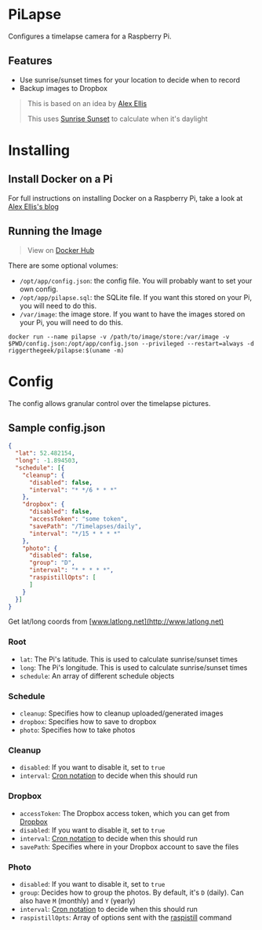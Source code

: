 # PiLapse

Configures a timelapse camera for a Raspberry Pi.

## Features

 - Use sunrise/sunset times for your location to decide when to record
 - Backup images to Dropbox

> This is based on an idea by [Alex Ellis](http://blog.alexellis.io/raspberry-pi-timelapse)
>
> This uses [Sunrise Sunset](http://sunrise-sunset.org/api) to calculate when it's daylight

# Installing

## Install Docker on a Pi

For full instructions on installing Docker on a Raspberry Pi, take a look at
[Alex Ellis's blog](http://blog.alexellis.io/getting-started-with-docker-on-raspberry-pi)

## Running the Image

> View on [Docker Hub](https://hub.docker.com/r/riggerthegeek/pilapse/)

There are some optional volumes:
 - `/opt/app/config.json`: the config file. You will probably want to set your own config.
 - `/opt/app/pilapse.sql`: the SQLite file. If you want this stored on your Pi, you will need to do this.
 - `/var/image`: the image store. If you want to have the images stored on your Pi, you will need to do this.


```
docker run --name pilapse -v /path/to/image/store:/var/image -v $PWD/config.json:/opt/app/config.json --privileged --restart=always -d riggerthegeek/pilapse:$(uname -m)
```

# Config

The config allows granular control over the timelapse pictures.

## Sample config.json

```json
{
  "lat": 52.482154,
  "long": -1.894503,
  "schedule": [{
    "cleanup": {
      "disabled": false,
      "interval": "* */6 * * *"
    },
    "dropbox": {
      "disabled": false,
      "accessToken": "some token",
      "savePath": "/Timelapses/daily",
      "interval": "*/15 * * * *"
    },
    "photo": {
      "disabled": false,
      "group": "D",
      "interval": "* * * * *",
      "raspistillOpts": [
      ]
    }
  }]
}
```

Get lat/long coords from [www.latlong.net](http://www.latlong.net)

### Root

- `lat`: The Pi's latitude. This is used to calculate sunrise/sunset times
- `long`: The Pi's longitude. This is used to calculate sunrise/sunset times
- `schedule`: An array of different schedule objects

### Schedule

- `cleanup`: Specifies how to cleanup uploaded/generated images
- `dropbox`: Specifies how to save to dropbox
- `photo`: Specifies how to take photos

### Cleanup

- `disabled`: If you want to disable it, set to `true`
- `interval`: [Cron notation](https://crontab.guru) to decide when this should run

### Dropbox

- `accessToken`: The Dropbox access token, which you can get from [Dropbox](https://www.dropbox.com/developers/apps)
- `disabled`: If you want to disable it, set to `true`
- `interval`: [Cron notation](https://crontab.guru) to decide when this should run
- `savePath`: Specifies where in your Dropbox account to save the files

### Photo

- `disabled`: If you want to disable it, set to `true`
- `group`: Decides how to group the photos. By default, it's `D` (daily). Can also have `M` (monthly) and `Y` (yearly)
- `interval`: [Cron notation](https://crontab.guru) to decide when this should run
- `raspistillOpts`: Array of options sent with the [raspistill](https://www.raspberrypi.org/documentation/usage/camera/raspicam/raspistill.md) command
